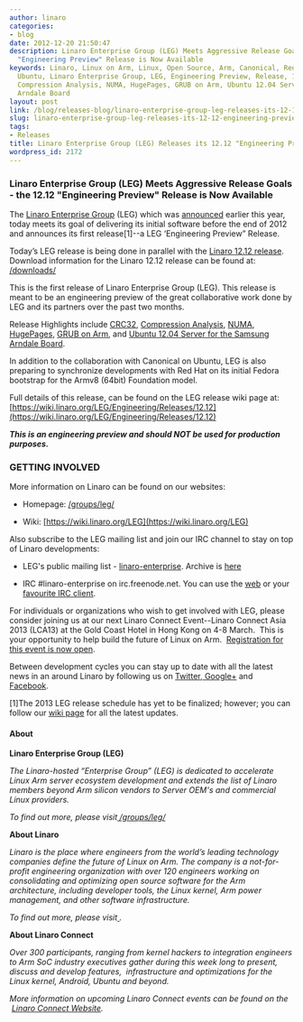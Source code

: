 ```yaml
---
author: linaro
categories:
- blog
date: 2012-12-20 21:50:47
description: Linaro Enterprise Group (LEG) Meets Aggressive Release Goals - the 12.12
  "Engineering Preview" Release is Now Available
keywords: Linaro, Linux on Arm, Linux, Open Source, Arm, Canonical, Red Hat, Fedora,
  Ubuntu, Linaro Enterprise Group, LEG, Engineering Preview, Release, 12.12, Announcements,CRC32,
  Compression Analysis, NUMA, HugePages, GRUB on Arm, Ubuntu 12.04 Server,Samsung,
  Arndale Board
layout: post
link: /blog/releases-blog/linaro-enterprise-group-leg-releases-its-12-12-engineering-preview/
slug: linaro-enterprise-group-leg-releases-its-12-12-engineering-preview
tags:
- Releases
title: Linaro Enterprise Group (LEG) Releases its 12.12 "Engineering Preview"
wordpress_id: 2172
---
```


### Linaro Enterprise Group (LEG) Meets Aggressive Release Goals - the 12.12 "Engineering Preview" Release is Now Available


The [Linaro Enterprise Group](/groups/leg/) (LEG) which was [announced](/news/industry-leaders-collaborate-to-accelerate-software-ecosystem-for-arm-servers-and-join-linaro/) earlier this year, today meets its goal of delivering its initial software before the end of 2012 and announces its first release[1]--a LEG ‘Engineering Preview” Release.

Today’s LEG release is being done in parallel with the [Linaro 12.12 release](https://wiki.linaro.org/Cycles/1212/Release). Download information for the Linaro 12.12 release can be found at: [/downloads/](/latest/downloads/)

This is the first release of Linaro Enterprise Group (LEG). This release is meant to be an engineering preview of the great collaborative work done by LEG and its partners over the past two months.

Release Highlights include [CRC32](https://wiki.linaro.org/LEG/Engineering/Releases/12.12#CRC32), [Compression Analysis](https://wiki.linaro.org/LEG/Engineering/Releases/12.12#Compression_Analysis), [NUMA](https://wiki.linaro.org/LEG/Engineering/Releases/12.12#Non-Uniform_Memory_Access), [HugePages](https://wiki.linaro.org/LEG/Engineering/Releases/12.12#HugePages), [GRUB on Arm](https://wiki.linaro.org/LEG/Engineering/Releases/12.12#GRUB_on_Arm), and [Ubuntu 12.04 Server for the Samsung Arndale Board](https://wiki.linaro.org/LEG/Engineering/Releases/12.12#Ubuntu_12.04_Server_for_the_Samsung_Arndale_board).

In addition to the collaboration with Canonical on Ubuntu, LEG is also preparing to synchronize developments with Red Hat on its initial Fedora bootstrap for the Armv8 (64bit) Foundation model.

Full details of this release, can be found on the LEG release wiki page at: [https://wiki.linaro.org/LEG/Engineering/Releases/12.12](https://wiki.linaro.org/LEG/Engineering/Releases/12.12)

_**This is an engineering preview and should NOT be used for production purposes.**_


### GETTING INVOLVED
More information on Linaro can be found on our websites:

  * Homepage: [/groups/leg/](/groups/leg/)


  * Wiki: [https://wiki.linaro.org/LEG](https://wiki.linaro.org/LEG)


Also subscribe to the LEG mailing list and join our IRC channel to stay on top of Linaro developments:

  * LEG's public mailing list - [linaro-enterprise](http://lists.linaro.org/mailman/listinfo/linaro-enterprise). Archive is [here](http://lists.linaro.org/pipermail/linaro-enterprise/)


  * IRC #linaro-enterprise on irc.freenode.net. You can use the [web](http://webchat.freenode.net/) or your [favourite IRC client](https://wiki.linaro.org/GettingInvolved/IRC).


For individuals or organizations who wish to get involved with LEG, please consider joining us at our next Linaro Connect Event--Linaro Connect Asia 2013 (LCA13) at the Gold Coast Hotel in Hong Kong on 4-8 March.  This is your opportunity to help build the future of Linux on Arm.  [Registration for this event is now open](/blog/registration-opens-for-linaro-connect-asia-2013-book-early/).

Between development cycles you can stay up to date with all the latest news in an around Linaro by following us on [Twitter](https://twitter.com/LinaroOrg),[ Google+](https://plus.google.com/+LinaroOnAir) and[ Facebook](https://www.facebook.com/LinaroOrg).

[1]The 2013 LEG release schedule has yet to be finalized; however; you can follow our [wiki page](https://wiki.linaro.org/LEG) for all the latest updates.

#### About

**Linaro Enterprise Group (LEG)**

_The Linaro-hosted “Enterprise Group” (LEG) is dedicated to accelerate Linux Arm server ecosystem development and extends the list of Linaro members beyond Arm silicon vendors to Server OEM's and commercial Linux providers._

_To find out more, please visit[ ](/) [/groups/leg/](/groups/leg/)_

**About Linaro**

_Linaro is the place where engineers from the world’s leading technology companies define the future of Linux on Arm. The company is a not-for-profit engineering organization with over 120 engineers working on consolidating and optimizing open source software for the Arm architecture, including developer tools, the Linux kernel, Arm power management, and other software infrastructure._

_To find out more, please visit[ ](/)._

**About Linaro Connect**

_Over 300 participants, ranging from kernel hackers to integration engineers to Arm SoC industry executives gather during this week long to present, discuss and develop features,  infrastructure and optimizations for the Linux kernel, Android, Ubuntu and beyond._

_More information on upcoming Linaro Connect events can be found on the  [Linaro Connect Website](http://connect.linaro.org)._